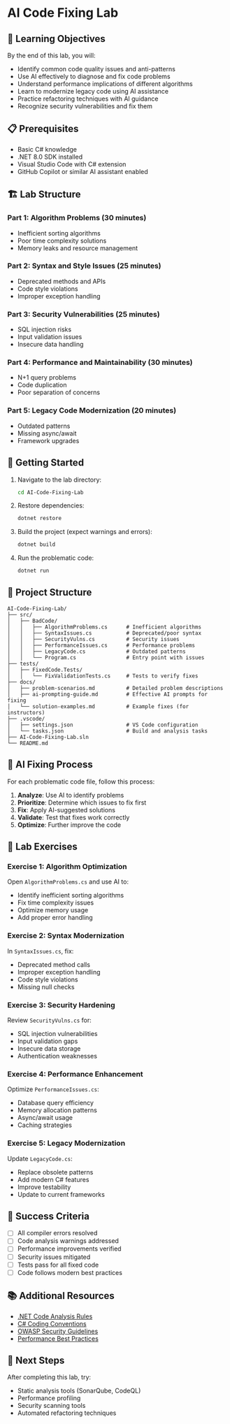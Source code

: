 # AI Code Fixing Lab

## 🎯 Learning Objectives
By the end of this lab, you will:
- Identify common code quality issues and anti-patterns
- Use AI effectively to diagnose and fix code problems
- Understand performance implications of different algorithms
- Learn to modernize legacy code using AI assistance
- Practice refactoring techniques with AI guidance
- Recognize security vulnerabilities and fix them

## 📋 Prerequisites
- Basic C# knowledge
- .NET 8.0 SDK installed
- Visual Studio Code with C# extension
- GitHub Copilot or similar AI assistant enabled

## 🏗️ Lab Structure

### Part 1: Algorithm Problems (30 minutes)
- Inefficient sorting algorithms
- Poor time complexity solutions
- Memory leaks and resource management

### Part 2: Syntax and Style Issues (25 minutes)
- Deprecated methods and APIs
- Code style violations
- Improper exception handling

### Part 3: Security Vulnerabilities (25 minutes)
- SQL injection risks
- Input validation issues
- Insecure data handling

### Part 4: Performance and Maintainability (30 minutes)
- N+1 query problems
- Code duplication
- Poor separation of concerns

### Part 5: Legacy Code Modernization (20 minutes)
- Outdated patterns
- Missing async/await
- Framework upgrades

## 🚀 Getting Started

1. Navigate to the lab directory:
   ```bash
   cd AI-Code-Fixing-Lab
   ```

2. Restore dependencies:
   ```bash
   dotnet restore
   ```

3. Build the project (expect warnings and errors):
   ```bash
   dotnet build
   ```

4. Run the problematic code:
   ```bash
   dotnet run
   ```

## 📁 Project Structure
```
AI-Code-Fixing-Lab/
├── src/
│   ├── BadCode/
│   │   ├── AlgorithmProblems.cs      # Inefficient algorithms
│   │   ├── SyntaxIssues.cs           # Deprecated/poor syntax
│   │   ├── SecurityVulns.cs          # Security issues
│   │   ├── PerformanceIssues.cs      # Performance problems
│   │   ├── LegacyCode.cs             # Outdated patterns
│   │   └── Program.cs                # Entry point with issues
├── tests/
│   ├── FixedCode.Tests/
│   │   └── FixValidationTests.cs     # Tests to verify fixes
├── docs/
│   ├── problem-scenarios.md          # Detailed problem descriptions
│   ├── ai-prompting-guide.md         # Effective AI prompts for fixing
│   └── solution-examples.md          # Example fixes (for instructors)
├── .vscode/
│   ├── settings.json                 # VS Code configuration
│   └── tasks.json                    # Build and analysis tasks
├── AI-Code-Fixing-Lab.sln
└── README.md
```

## 🤖 AI Fixing Process

For each problematic code file, follow this process:

1. **Analyze**: Use AI to identify problems
2. **Prioritize**: Determine which issues to fix first
3. **Fix**: Apply AI-suggested solutions
4. **Validate**: Test that fixes work correctly
5. **Optimize**: Further improve the code

## 📝 Lab Exercises

### Exercise 1: Algorithm Optimization
Open `AlgorithmProblems.cs` and use AI to:
- Identify inefficient sorting algorithms
- Fix time complexity issues
- Optimize memory usage
- Add proper error handling

### Exercise 2: Syntax Modernization
In `SyntaxIssues.cs`, fix:
- Deprecated method calls
- Improper exception handling
- Code style violations
- Missing null checks

### Exercise 3: Security Hardening
Review `SecurityVulns.cs` for:
- SQL injection vulnerabilities
- Input validation gaps
- Insecure data storage
- Authentication weaknesses

### Exercise 4: Performance Enhancement
Optimize `PerformanceIssues.cs`:
- Database query efficiency
- Memory allocation patterns
- Async/await usage
- Caching strategies

### Exercise 5: Legacy Modernization
Update `LegacyCode.cs`:
- Replace obsolete patterns
- Add modern C# features
- Improve testability
- Update to current frameworks

## 🎯 Success Criteria
- [ ] All compiler errors resolved
- [ ] Code analysis warnings addressed
- [ ] Performance improvements verified
- [ ] Security issues mitigated
- [ ] Tests pass for all fixed code
- [ ] Code follows modern best practices

## 📚 Additional Resources
- [.NET Code Analysis Rules](https://docs.microsoft.com/en-us/dotnet/fundamentals/code-analysis/)
- [C# Coding Conventions](https://docs.microsoft.com/en-us/dotnet/csharp/fundamentals/coding-style/)
- [OWASP Security Guidelines](https://owasp.org/)
- [Performance Best Practices](https://docs.microsoft.com/en-us/dotnet/core/tutorials/benchmarking)

## 🏁 Next Steps
After completing this lab, try:
- Static analysis tools (SonarQube, CodeQL)
- Performance profiling
- Security scanning tools
- Automated refactoring techniques
